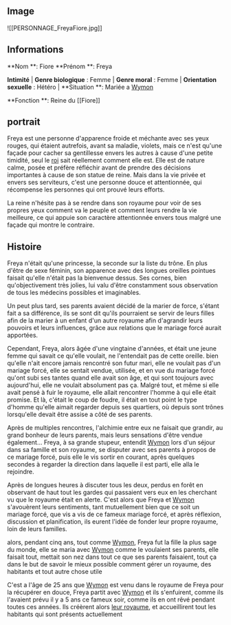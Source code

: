 ## Image
![[PERSONNAGE_FreyaFiore.jpg]]

## Informations
**Nom **: Fiore
**Prénom **: Freya

**Intimité**
| **Genre biologique** : Femme 
| **Genre moral** : Femme 
| **Orientation sexuelle** : Hétéro 
| **Situation **: Mariée a [Wymon](Wymon%20III.md)

**Fonction **: Reine du [[Fiore]]

## portrait
Freya est une personne d'apparence froide et méchante avec ses yeux rouges, qui étaient autrefois, avant sa maladie, violets, mais ce n'est qu'une façade pour cacher sa gentillesse envers les autres à cause d'une petite timidité, seul le [roi](Wymon%20III.md) sait réellement comment elle est. Elle est de nature calme, posée et préfère réfléchir avant de prendre des décisions importantes à cause de son statue de reine. Mais dans la vie privée et envers ses serviteurs, c'est une personne douce et attentionnée, qui récompense les personnes qui ont prouvé leurs efforts. 

La reine n'hésite pas à se rendre dans son royaume pour voir de ses propres yeux comment va le peuple et comment leurs rendre la vie meilleure, ce qui appuie son caractère attentionnée envers tous malgré une façade qui montre le contraire.

## Histoire
Freya n'était qu'une princesse, la seconde sur la liste du trône. En plus d'être de sexe féminin, son apparence avec des longues oreilles pointues faisait qu'elle n'était pas la bienvenue dessus. Ses cornes, bien qu'objectivement très jolies, lui valu d'être constamment sous observation de tous les médecins possibles et imaginables.

Un peut plus tard, ses parents avaient décidé de la marier de force, s'étant fait a sa différence, ils se sont dit qu'ils pourraient se servir de leurs filles afin de la marier à un enfant d'un autre royaume afin d'agrandir leurs pouvoirs et leurs influences, grâce aux relations que le mariage forcé aurait apportées.

Cependant, Freya, alors âgée d'une vingtaine d'années, et était une jeune femme qui savait ce qu'elle voulait, ne l'entendait pas de cette oreille. bien qu'elle n'ait encore jamais rencontré son futur mari, elle ne voulait pas d'un mariage forcé, elle se sentait vendue, utilisée, et en vue du mariage forcé qu'ont subi ses tantes quand elle avait son âge, et qui sont toujours avec aujourd'hui, elle ne voulait absolument pas ça. Malgré tout, et même si elle avait pensé à fuir le royaume, elle allait rencontrer l'homme à qui elle était promise. Et là, c'était le coup de foudre, il était en tout point le type d'homme qu'elle aimait regarder depuis ses quartiers, où depuis sont trônes lorsqu'elle devait être assise a côté de ses parents.

Après de multiples rencontres, l'alchimie entre eux ne faisait que grandir, au grand bonheur de leurs parents, mais leurs sensations d'être vendue également... Freya, à sa grande stupeur, entendit [Wymon](Wymon%20III.md) lors d'un séjour dans sa famille et son royaume, se disputer avec ses parents à propos de ce mariage forcé, puis elle le vis sortir en courant, après quelques secondes à regarder la direction dans laquelle il est parti, elle alla le rejoindre.

Après de longues heures à discuter tous les deux, perdus en forêt en observant de haut tout les gardes qui passaient vers eux en les cherchant vu que le royaume était en alerte. C'est alors que Freya et [Wymon](Wymon%20III.md) s'avouèrent leurs sentiments, tant mutuellement bien que ce soit un mariage forcé, que vis a vis de ce fameux mariage forcé, et après réflexion, discussion et planification, ils eurent l'idée de fonder leur propre royaume, loin de leurs familles.

alors, pendant cinq ans, tout comme [Wymon](Wymon%20III.md), Freya fut la fille la plus sage du monde, elle se maria avec [Wymon](Wymon%20III.md) comme le voulaient ses parents, elle faisait tout, mettait son nez dans tout ce que ses parents faisaient, tout ça dans le but de savoir le mieux possible comment gérer un royaume, des habitants et tout autre chose utile

C'est a l'âge de 25 ans que [Wymon](Wymon%20III.md) est venu dans le royaume de Freya pour la récupérer en douce, Freya partit avec [Wymon](Wymon%20III.md) et ils s'enfuirent, comme ils l'avaient prévu il y a 5 ans ce fameux soir, comme ils en ont rêvé pendant toutes ces années. Ils créèrent alors [leur royaume](Fiore.md), et accueillirent tout les habitants qui sont présents actuellement